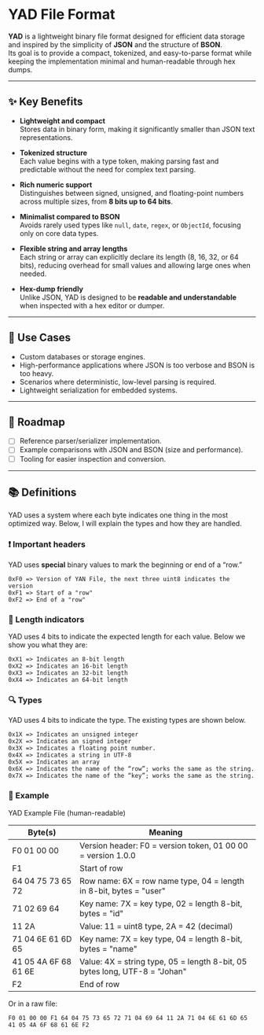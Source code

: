 # YAD File Format

**YAD** is a lightweight binary file format designed for efficient data storage and inspired by the simplicity of **JSON** and the structure of **BSON**.  
Its goal is to provide a compact, tokenized, and easy-to-parse format while keeping the implementation minimal and human-readable through hex dumps.

---

## ✨ Key Benefits

- **Lightweight and compact**  
  Stores data in binary form, making it significantly smaller than JSON text representations.

- **Tokenized structure**  
  Each value begins with a type token, making parsing fast and predictable without the need for complex text parsing.

- **Rich numeric support**  
  Distinguishes between signed, unsigned, and floating-point numbers across multiple sizes, from **8 bits up to 64 bits**.

- **Minimalist compared to BSON**  
  Avoids rarely used types like `null`, `date`, `regex`, or `ObjectId`, focusing only on core data types.

- **Flexible string and array lengths**  
  Each string or array can explicitly declare its length (8, 16, 32, or 64 bits), reducing overhead for small values and allowing large ones when needed.

- **Hex-dump friendly**  
  Unlike JSON, YAD is designed to be **readable and understandable** when inspected with a hex editor or dumper.

---

## 📌 Use Cases

- Custom databases or storage engines.
- High-performance applications where JSON is too verbose and BSON is too heavy.
- Scenarios where deterministic, low-level parsing is required.
- Lightweight serialization for embedded systems.

---

## 🚀 Roadmap

- [ ] Reference parser/serializer implementation.
- [ ] Example comparisons with JSON and BSON (size and performance).
- [ ] Tooling for easier inspection and conversion.

---

## 📚 Definitions
YAD uses a system where each byte indicates one thing in the most optimized way. Below, I will explain the types and how they are handled.

### ❗ Important headers
YAD uses **special** binary values to mark the beginning or end of a “row.”
```
0xF0 => Version of YAN File, the next three uint8 indicates the version 
0xF1 => Start of a "row"
0xF2 => End of a "row"
```

### 📏 Length indicators
YAD uses 4 bits to indicate the expected length for each value. Below we show you what they are:
```
0xX1 => Indicates an 8-bit length
0xX2 => Indicates an 16-bit length
0xX3 => Indicates an 32-bit length
0xX4 => Indicates an 64-bit length
```

### 🔍 Types
YAD uses 4 bits to indicate the type. The existing types are shown below.
```
0x1X => Indicates an unsigned integer
0x2X => Indicates an signed integer
0x3X => Indicates a floating point number.
0x4X => Indicates a string in UTF-8
0x5X => Indicates an array
0x6X => Indicates the name of the “row”; works the same as the string.
0x7X => Indicates the name of the “key”; works the same as the string.
```

### 📝 Example
YAD Example File (human-readable)

| Byte(s)              | Meaning                                                                    |
|----------------------|----------------------------------------------------------------------------|
| F0 01 00 00          | Version header: F0 = version token, 01 00 00 = version 1.0.0               |
| F1                   | Start of row                                                               |
| 64 04 75 73 65 72    | Row name: 6X = row name type, 04 = length in 8-bit, bytes = "user"         |
| 71 02 69 64          | Key name: 7X = key type, 02 = length 8-bit, bytes = "id"                   |
| 11 2A                | Value: 11 = uint8 type, 2A = 42 (decimal)                                  |
| 71 04 6E 61 6D 65    | Key name: 7X = key type, 04 = length 8-bit, bytes = "name"                 |
| 41 05 4A 6F 68 61 6E | Value: 4X = string type, 05 = length 8-bit, 05 bytes long, UTF-8 = "Johan" |
| F2                   | End of row                                                                 |

Or in a raw file:
```
F0 01 00 00 F1 64 04 75 73 65 72 71 04 69 64 11 2A 71 04 6E 61 6D 65 41 05 4A 6F 68 61 6E F2
```